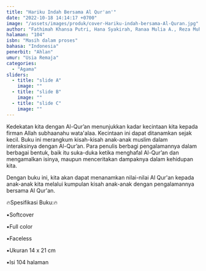 ```yaml
---
title: "Hariku Indah Bersama Al Qur'an'"
date: "2022-10-18 14:14:17 +0700"
image: "/assets/images/produk/cover-Hariku-indah-bersama-Al-Quran.jpg"
author: "Fathimah Khansa Putri, Hana Syakirah, Ranaa Mulia A., Reza Muhammad, Qaireen Ghaisani D.W., Keisha Aqila Z.H., Archie J.N., Fatya Bakhitah S., Salsabila Nadhifa, Afiya Syamila H."
halaman: "104"
isbn: "Masih dalam proses"
bahasa: "Indonesia"
penerbit: "Ahlan"
umur: "Usia Remaja"
categories: 
  - "Agama"
sliders: 
  - title: "slide A"
    image: ""
  - title: "slide B"
    image: ""
  - title: "slide C"
    image: ""
---
```


Kedekatan kita dengan Al-Qur’an menunjukkan kadar kecintaan kita kepada firman Allah subhaanahu wata'alaa. 
Kecintaan ini dapat ditanamkan sejak kecil. Buku ini merangkum kisah-kisah anak-anak muslim dalam interaksinya dengan Al-Qur’an. 
Para penulis berbagi pengalamannya dalam berbagai bentuk, baik itu suka-duka ketika menghafal Al-Qur’an dan mengamalkan isinya, maupun menceritakan dampaknya dalam kehidupan kita.

Dengan buku ini, kita akan dapat menanamkan nilai-nilai Al Qur'an kepada anak-anak kita melalui kumpulan kisah anak-anak dengan pengalamannya bersama Al Qur'an.



🔥Spesifikasi Buku:🔥

▪️Softcover

▪️Full color

▪️Faceless

▪️Ukuran 14 x 21 cm

▪️Isi 104 halaman
